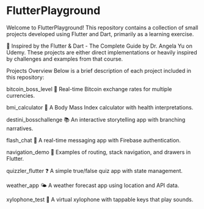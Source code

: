 # FlutterPlayground
Welcome to FlutterPlayground! This repository contains a collection of small projects developed using Flutter and Dart, primarily as a learning exercise.

🧠 Inspired by the Flutter & Dart - The Complete Guide by Dr. Angela Yu on Udemy.
These projects are either direct implementations or heavily inspired by challenges and examples from that course.

Projects Overview
Below is a brief description of each project included in this repository:

bitcoin_boss_level
💱 Real-time Bitcoin exchange rates for multiple currencies.

bmi_calculator
🧮 A Body Mass Index calculator with health interpretations.

destini_bosschallenge
📚 An interactive storytelling app with branching narratives.

flash_chat
💬 A real-time messaging app with Firebase authentication.

navigation_demo
🧭 Examples of routing, stack navigation, and drawers in Flutter.

quizzler_flutter
❓ A simple true/false quiz app with state management.

weather_app
🌤️ A weather forecast app using location and API data.

xylophone_test
🎹 A virtual xylophone with tappable keys that play sounds.
